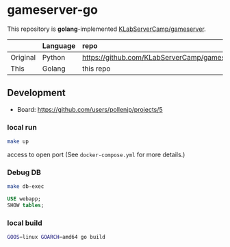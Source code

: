 # gameserver-go

This repository is **golang**-implemented [KLabServerCamp/gameserver](https://github.com/KLabServerCamp/gameserver).

|          | Language | repo |
|:--       |:--       |:--   |
| Original | Python   | <https://github.com/KLabServerCamp/gameserver> |
| This     | Golang   | this repo |

## Development

- Board: <https://github.com/users/pollenjp/projects/5>

### local run

```sh
make up
```

access to open port (See `docker-compose.yml` for more details.)

### Debug DB

```sh
make db-exec
```

```sql
USE webapp;
SHOW tables;
```

### local build

```sh
GOOS=linux GOARCH=amd64 go build
```
